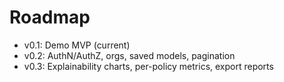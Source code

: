 # Roadmap
- v0.1: Demo MVP (current)
- v0.2: AuthN/AuthZ, orgs, saved models, pagination
- v0.3: Explainability charts, per-policy metrics, export reports